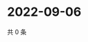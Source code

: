 # 2022-09-06

共 0 条

<!-- BEGIN WEIBO -->
<!-- 最后更新时间 Tue Sep 06 2022 19:14:46 GMT+0800 (China Standard Time) -->

<!-- END WEIBO -->
